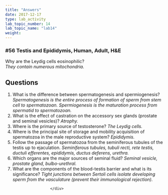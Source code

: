 ```yaml
---
title: "Answers"
date: 2017-12-17
type: lab_activity
lab_topic_number: 14
lab_topic_name: "lab14"
weight: 
---
```

<div class="entrybody">
						<h3>#56 Testis and Epididymis, Human, Adult, <span class="caps">H&amp;E</span></h3>

<p>Why are the Leydig cells eosinophilic? <br>
<em>They contain numerous mitochondria.</em></p>

<h2>Questions</h2>


<ol>
<li>What is the difference between spermatogenesis and spermiogenesis?    <em>Spermatogenesis is the entire process of formation of sperm from stem cell to spermatozoan.  Spermiogenesis is the maturation process from spermatid to spermatozoan.</em> </li>
<li>What is the effect of castration on the accessory sex glands (prostate and seminal vesicles)?  <em>Atrophy.</em></li>
<li>Where is the primary source of testosterone? <em>The Leydig cells.</em></li>
<li>Where is the principal site of storage and mobility acquisition of spermatozoa in the male reproductive system? <em>Epididymis.</em></li>
<li>Follow the passage of spermatozoa from the seminiferous tubules of the testis up to ejaculation.  <em>Seminiferous tubules, tubuli recti, rete testis, ductuli efferentes, epididymis, ductus deferens, urethra.</em></li>
<li>Which organs are the major sources of seminal fluid? <em>Seminal vesicle, prostate gland, bulbo-urethral.</em></li>
<li>What are the components of the blood-testis barrier and what is its significance?  <em>Tight junctions between Sertoli cells isolate developing sperm from the vasculature (prevent their immunological rejection).</em></li>
</ol>


						
						
						</div>